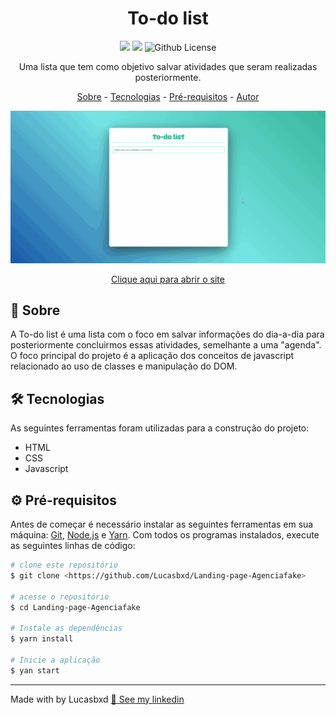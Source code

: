 <h1 align="center" dir="auto">To-do list</h1>

<p align="center" dir="auto">
  <img src="https://img.shields.io/badge/status-concluído-sucess">
  <img src="https://img.shields.io/github/repo-size/Lucasbxd/To-do-list">
  <img alt="Github License" src="https://img.shields.io/github/license/lucasbxd/To-do-list" />
</p>

<p align="center" dir="auto">Uma lista que tem como objetivo salvar atividades que seram realizadas posteriormente.</p>

<p align="center">
  <a href="#sobre">Sobre</a> -
  <a href="#tecnologias">Tecnologias</a> -
  <a href="#pre-requisitos">Pré-requisitos</a> -
  <a href="#autor">Autor</a>
</p>

<img src="./github/imagem.gif">

<p align="center" dir="auto"><a taget="blank" href="https://lucasbxd-to-do-list.netlify.app" >Clique aqui para abrir o site</a><p> 

<h2 id="sobre">📍 Sobre</h2>
<p>A To-do list é uma lista com o foco em salvar informações do dia-a-dia para posteriormente concluirmos essas atividades, semelhante a uma "agenda". O foco principal do projeto é a aplicação dos conceitos de javascript relacionado ao uso de classes e manipulação do DOM.</p>

<h2 id="tecnologias">🛠 Tecnologias</h2>
<p>As seguintes ferramentas foram utilizadas para a construção do projeto:</p>
<ul>
  <li>HTML</li>
  <li>CSS</li>
  <li>Javascript</li>
</ul>

<h2 id="pre-requisitos">⚙️ Pré-requisitos</h2>
<p> Antes de começar é necessário instalar as seguintes ferramentas em sua máquina: <a href="https://git-scm.com">Git</a>, <a href="https://nodejs.org/en/">Node.js</a> e <a href="yarnpkg.com">Yarn</a>. Com todos os programas instalados, execute as seguintes linhas de código:

```bash
# clone este repositório
$ git clone <https://github.com/Lucasbxd/Landing-page-Agenciafake>

# acesse o repositório
$ cd Landing-page-Agenciafake

# Instale as dependências
$ yarn install

# Inicie a aplicação
$ yan start
```
---
<p id="autor">Made with by Lucasbxd <a target="blank" href="https://www.linkedin.com/in/lucasbxd/">💛 See my linkedin</a></p>